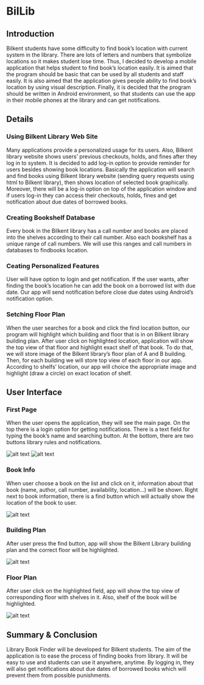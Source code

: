 # BilLib
##  Introduction 
Bilkent  students  have  some  difficulty  to  find  book’s location with  current system  in  the  library.  There  are  lots  of  letters  and  numbers  that  symbolize  locations  so  it  makes  student lose time.  Thus,  I  decided  to  develop  a  mobile  application  that  helps  student  to  find  book’s  location easily.  It is aimed that  the  program should  be  basic  that  can  be  used  by  all  students  and  staff  easily.  It is also aimed that  the  application  gives  people  ability  to  find  book’s  location  by  using  visual  description.  Finally, it is  decided  that  the  program  should  be  written  in  Android  environment,  so  that  students  can  use  the  app  in  their  mobile  phones  at  the  library  and  can  get  notifications.

## Details
<h3> Using  Bilkent  Library  Web  Site </h3>

   Many  applications  provide  a  personalized  usage  for  its  users.  Also,  Bilkent  library  website  shows  users’  previous  checkouts,  holds,  and  fines  after  they  log  in  to  system.  It is  decided  to  add  log-in  option  to  provide  reminder  for  users  besides  showing  book  locations.  Basically  the  application  will  search  and  find  books  using  Bilkent  library  website  (sending  query  requests  using  html  to  Bilkent  library),  then  shows  location  of  selected  book  graphically.  Moreover,  there  will  be  a  log-in  option  on  top  of  the  application  window  and  if  users  log-in  they  can  access  their  checkouts,  holds,  fines  and  get  notification  about  due  dates  of  borrowed  books. 

<h3 >Creating  Bookshelf  Database </h3> 

   Every  book  in  the  Bilkent  library  has  a  call  number  and  books  are  placed  into  the  shelves  according  to  their  call  number.  Also  each  bookshelf  has  a  unique  range  of  call  numbers.  We  will  use  this  ranges  and  call  numbers  in  databases  to  findbooks  location. 
   
<h3 >Ceating  Personalized  Features </h3> 

   User  will  have  option  to  login  and  get  notification.  If  the  user  wants,  after  finding  the  book’s  location  he  can  add  the  book  on  a  borrowed  list  with  due  date.  Our  app  will  send  notification  before  close  due  dates  using  Android’s  notification  option. 
   
<h3 >Setching  Floor  Plan </h3> 

   When  the  user  searches  for  a  book  and  click  the  find  location  button,  our  program  will  highlight  which  building  and  floor  that  is  in  on  Bilkent  library  building  plan.  After  user  click  on  highlighted  location,  application  will  show  the  top  view  of  that  floor  and  highlight  exact  shelf  of  that  book.  To  do  that,  we  will  store  image  of  the  Bilkent  library’s  floor  plan  of  A  and  B  building.  Then,  for  each  building  we  will  store  top  view  of  each  floor  in  our  app.  According  to  shelfs’  location,  our  app  will  choice  the  appropriate  image  and  highlight  (draw  a  circle)  on  exact  location  of  shelf.   
   
## User  Interface   
<h3 >First  Page </h3> 

   When  the  user  opens  the  application,  they  will  see the main page.  On  the  top  there  is  a  login  option  for  getting  notifications.  There  is  a  text  field  for  typing  the  book’s  name  and  searching  button.  At  the  bottom,  there  are  two  buttons  library  rules  and  notifications.
   
![alt text](https://github.com/kazimsanlav/BilLib/blob/master/Images/1.png)
![alt text](https://github.com/kazimsanlav/BilLib/blob/master/Images/6.png)
 
<h3 >Book  Info </h3> 

   When  user  choose  a  book  on  the  list  and  click  on  it,  information  about  that  book  (name,  author,  call  number,  availability,  location...)    will  be  shown.  Right  next  to  book  information,  there  is  a  find  button  which  will  actually  show  the  location  of  the  book  to  user.  
   
![alt text](https://github.com/kazimsanlav/BilLib/blob/master/Images/3.png)

<h3 >Building  Plan  </h3> 

   After  user  press  the  find  button,  app  will  show  the  Bilkent  Library  building  plan and  the  correct  floor  will  be  highlighted. 
   
![alt text](https://github.com/kazimsanlav/BilLib/blob/master/Images/4.png)

<h3 >Floor  Plan  </h3>

   After  user  click  on  the  highlighted  field,  app  will  show  the  top  view  of  corresponding  floor  with  shelves  in  it.  Also,  shelf  of  the  book  will  be  highlighted.

![alt text](https://github.com/kazimsanlav/BilLib/blob/master/Images/5.png)

##  Summary & Conclusion
Library  Book  Finder  will  be  developed  for  Bilkent  students.  The  aim  of  the  application  is  to  ease  the  process  of  finding  books  from  library. It  will  be  easy  to  use  and  students  can  use  it  anywhere,  anytime.  By  logging  in,  they  will  also  get  notifications  about  due  dates  of  borrowed  books  which  will  prevent  them  from  possible  punishments.   
